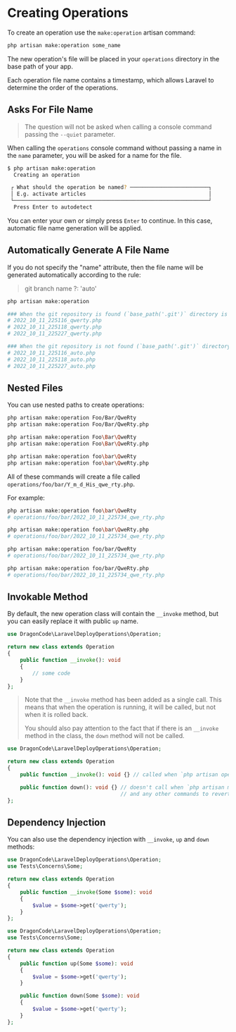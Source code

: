 # Creating Operations

To create an operation use the `make:operation` artisan command:

```bash
php artisan make:operation some_name
```

The new operation's file will be placed in your `operations` directory in the base path of your app.

Each operation file name contains a timestamp, which allows Laravel to determine the order of the operations.

## Asks For File Name

> The question will not be asked when calling a console command passing the `--quiet` parameter.

When calling the `operations` console command without passing a name in the `name` parameter,
you will be asked for a name for the file.

```bash
$ php artisan make:operation
  Creating an operation 

 ┌ What should the operation be named? ─────────────────────────┐
 │ E.g. activate articles                                       │
 └──────────────────────────────────────────────────────────────┘
  Press Enter to autodetect
```

You can enter your own or simply press `Enter` to continue.
In this case, automatic file name generation will be applied.

## Automatically Generate A File Name

If you do not specify the "name" attribute, then the file name will be generated automatically according to the rule:

> git branch name ?: 'auto'

```bash
php artisan make:operation

### When the git repository is found (`base_path('.git')` directory is exists) and HEAD branch name is 'qwerty'
# 2022_10_11_225116_qwerty.php
# 2022_10_11_225118_qwerty.php
# 2022_10_11_225227_qwerty.php

### When the git repository is not found (`base_path('.git')` directory doesn't exists).
# 2022_10_11_225116_auto.php
# 2022_10_11_225118_auto.php
# 2022_10_11_225227_auto.php
```

## Nested Files

You can use nested paths to create operations:

```bash
php artisan make:operation Foo/Bar/QweRty
php artisan make:operation Foo/Bar/QweRty.php

php artisan make:operation Foo\Bar\QweRty
php artisan make:operation Foo\Bar\QweRty.php

php artisan make:operation foo\bar\QweRty
php artisan make:operation foo\bar\QweRty.php
```

All of these commands will create a file called `operations/foo/bar/Y_m_d_His_qwe_rty.php`.

For example:

```bash
php artisan make:operation foo\bar\QweRty
# operations/foo/bar/2022_10_11_225734_qwe_rty.php

php artisan make:operation foo\bar\QweRty.php
# operations/foo/bar/2022_10_11_225734_qwe_rty.php

php artisan make:operation foo/bar/QweRty
# operations/foo/bar/2022_10_11_225734_qwe_rty.php

php artisan make:operation foo/bar/QweRty.php
# operations/foo/bar/2022_10_11_225734_qwe_rty.php
```

## Invokable Method

By default, the new operation class will contain the `__invoke` method, but you can easily replace it with public `up`
name.

```php
use DragonCode\LaravelDeployOperations\Operation;

return new class extends Operation
{
    public function __invoke(): void
    {
        // some code
    }
};
```

> Note that the `__invoke` method has been added as a single call.
> This means that when the operation is running, it will be called, but not when it is rolled back.
>
> You should also pay attention to the fact that if there is an `__invoke` method in the class, the `down` method will
> not be called.

```php
use DragonCode\LaravelDeployOperations\Operation;

return new class extends Operation
{
    public function __invoke(): void {} // called when `php artisan operations` running

    public function down(): void {} // doesn't call when `php artisan migrate:rollback` running
                                    // and any other commands to revert the operation.  
};
```

## Dependency Injection

You can also use the dependency injection with `__invoke`, `up` and `down` methods:

```php
use DragonCode\LaravelDeployOperations\Operation;
use Tests\Concerns\Some;

return new class extends Operation
{
    public function __invoke(Some $some): void
    {
        $value = $some->get('qwerty');
    }
};
```

```php
use DragonCode\LaravelDeployOperations\Operation;
use Tests\Concerns\Some;

return new class extends Operation
{
    public function up(Some $some): void
    {
        $value = $some->get('qwerty');
    }

    public function down(Some $some): void
    {
        $value = $some->get('qwerty');
    }
};
```

